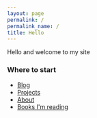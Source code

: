 ```yaml
---
layout: page
permalink: /
permalink_name: /
title: Hello
---
```


Hello and welcome to my site

### Where to start

- [Blog](/blog)
- [Projects](/projects)
- [About](/about)
- [Books I'm reading](/books)

